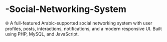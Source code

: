 # -Social-Networking-System
🌐 A full-featured Arabic-supported social networking system with user profiles, posts, interactions, notifications, and a modern responsive UI. Built using PHP, MySQL, and JavaScript.
